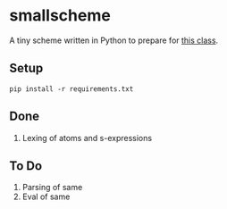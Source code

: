 smallscheme
===========

A tiny scheme written in Python to prepare for
[this class](https://www.dabeaz.com/sicp.html).

Setup
-----

`pip install -r requirements.txt`

Done
----
1. Lexing of atoms and s-expressions

To Do
-----
1. Parsing of same
1. Eval of same

